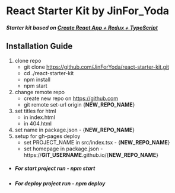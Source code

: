 # React Starter Kit by JinFor_Yoda

##### _Starter kit based on [**Create React App + Redux + TypeScript**](https://react-redux.js.org/introduction/getting-started)_

## Installation Guide

1. clone repo
    - git clone https://github.com/JinForYoda/react-starter-kit.git
    - cd ./react-starter-kit
    - npm install
    - npm start
2. change remote repo
    - create new repo on https://github.com
    - git remote set-url origin {**NEW_REPO_NAME**}
3. set titles for html
    - in index.html
    - in 404.html
4. set name in package.json - {**NEW_REPO_NAME**}
5. setup for gh-pages deploy
    - set PROJECT_NAME in src/index.tsx - {**NEW_REPO_NAME**}
    - set homepage in package.json - https://**GIT_USERNAME**.github.io/{**NEW_REPO_NAME**}

-   ##### _For start project run - **npm start**_
-   ##### _For deploy project run - **npm deploy**_
